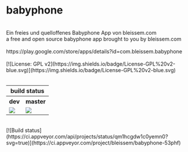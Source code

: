 # babyphone
<br>
Ein freies und quelloffenes Babyphone App von bleissem.com
<br>
a free and open source babyphone app brought to you by bleissem.com
<br>
<br>
https://play.google.com/store/apps/details?id=com.bleissem.babyphone
<br><br>
[![License: GPL v2](https://img.shields.io/badge/License-GPL%20v2-blue.svg)](https://img.shields.io/badge/License-GPL%20v2-blue.svg)
<br><br>
<table>
<thead>
  <tr>
    <th colspan="2">build status</th>
  </tr>
</thead>
<tbody>
  <tr>
    <th>dev</th>
    <th>master</th>
  </tr>
  <tr>
    <td><img src="https://bleissem.visualstudio.com/_apis/public/build/definitions/41c665ba-b6e2-4eea-9ccb-1ea1f06d2f56/18/badge"></img>
    </td>
    <td><img src="https://bleissem.visualstudio.com/_apis/public/build/definitions/41c665ba-b6e2-4eea-9ccb-1ea1f06d2f56/19/badge"></img></td>
  </tr>
</tbody>
</table>
<br>
[![Build status](https://ci.appveyor.com/api/projects/status/qm1hcgdw1c0yemn0?svg=true)](https://ci.appveyor.com/project/bleissem/babyphone-53phf)
